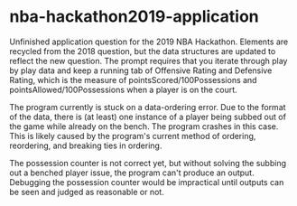 # nba-hackathon2019-application

Unfinished application question for the 2019 NBA Hackathon. Elements are recycled from the 2018 question, but the data structures are updated to reflect the new question. The prompt requires that you iterate through play by play data and keep a running tab of Offensive Rating and Defensive Rating, which is the measure of pointsScored/100Possessions and pointsAllowed/100Possessions when a player is on the court.

The program currently is stuck on a data-ordering error. Due to the format of the data, there is (at least) one instance of a player being subbed out of the game while already on the bench. The program crashes in this case. This is likely caused by the program's current method of ordering, reordering, and breaking ties in ordering. 

The possession counter is not correct yet, but without solving the subbing out a benched player issue, the program can't produce an output. Debugging the possession counter would be impractical until outputs can be seen and judged as reasonable or not.
